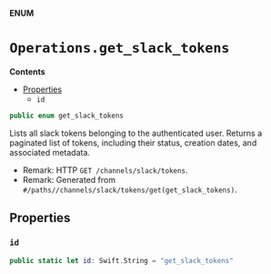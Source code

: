 **ENUM**

# `Operations.get_slack_tokens`

**Contents**

- [Properties](#properties)
  - `id`

```swift
public enum get_slack_tokens
```

Lists all slack tokens belonging to the authenticated user. Returns a paginated list of tokens, including their status, creation dates, and associated metadata.

- Remark: HTTP `GET /channels/slack/tokens`.
- Remark: Generated from `#/paths//channels/slack/tokens/get(get_slack_tokens)`.

## Properties
### `id`

```swift
public static let id: Swift.String = "get_slack_tokens"
```
